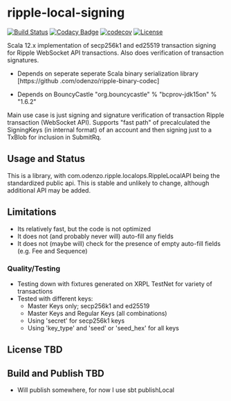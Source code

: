 
# ripple-local-signing
[![Build Status](https://travis-ci.com/odenzo/ripple-local-signing.svg?branch=master)](https://travis-ci.com/odenzo/ripple-local-signing)
[![Codacy Badge](https://api.codacy.com/project/badge/Grade/64c5333412184e23a22590db35f72181)](https://www.codacy.com/app/odenzo/ripple-local-signing?utm_source=github.com&amp;utm_medium=referral&amp;utm_content=odenzo/ripple-local-signing&amp;utm_campaign=Badge_Grade)
[![codecov](https://codecov.io/gh/odenzo/ripple-local-signing/branch/master/graph/badge.svg)](https://codecov.io/gh/odenzo/ripple-local-signing)
[![License](https://img.shields.io/badge/License-Apache%202.0-blue.svg)](https://opensource.org/licenses/Apache-2.0)


Scala 12.x implementation of secp256k1 and ed25519 transaction signing for Ripple WebSocket API transactions.
Also does verification of transaction signatures.

* Depends on seperate seperate Scala binary serialization library [https://github
.com/odenzo/ripple-binary-codec]

* Depends on BouncyCastle "org.bouncycastle" % "bcprov-jdk15on" % "1.6.2" 

Main use case is just signing and signature verification of transaction Ripple transaction (WebSocket API). Supports 
"fast path" of precalculated the SigningKeys (in internal format) of an account and then signing just to a TxBlob for
 inclusion in SubmitRq.
 



## Usage and Status

This is a library, with com.odenzo.ripple.localops.RippleLocalAPI being the standardized public api.
This is stable and unlikely to change, although additional API may be added.


## Limitations

- Its relatively fast, but the code is not optimized 
- It does not (and probably never will) auto-fill any fields
- It does not (maybe will) check for the presence of empty auto-fill fields (e.g. Fee and Sequence)

### Quality/Testing

* Testing down with fixtures generated on XRPL TestNet for variety of transactions
* Tested with different keys:
    - Master Keys only; secp256k1 and ed25519
    - Master Keys and Regular Keys (all combinations)
    - Using 'secret' for secp256k1 keys
    - Using 'key_type' and 'seed' or 'seed_hex' for all keys






## License TBD

## Build and Publish TBD

+ Will publish somewhere, for now I use sbt publishLocal
